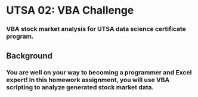 # UTSA 02: VBA Challenge

### VBA stock market analysis for UTSA data science certificate program.

## Background
### You are well on your way to becoming a programmer and Excel expert! In this homework assignment, you will use VBA scripting to analyze generated stock market data.
